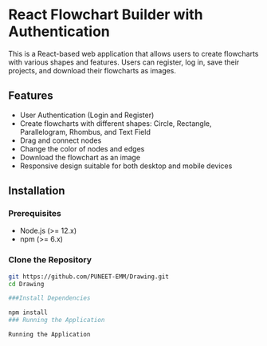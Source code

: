 # React Flowchart Builder with Authentication

This is a React-based web application that allows users to create flowcharts with various shapes and features. Users can register, log in, save their projects, and download their flowcharts as images.

## Features

- User Authentication (Login and Register)
- Create flowcharts with different shapes: Circle, Rectangle, Parallelogram, Rhombus, and Text Field
- Drag and connect nodes
- Change the color of nodes and edges
- Download the flowchart as an image
- Responsive design suitable for both desktop and mobile devices

## Installation

### Prerequisites

- Node.js (>= 12.x)
- npm (>= 6.x)

### Clone the Repository

```sh
git https://github.com/PUNEET-EMM/Drawing.git
cd Drawing

###Install Dependencies

npm install
### Running the Application

Running the Application



